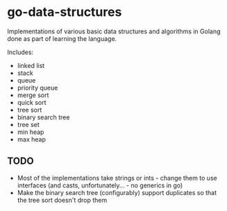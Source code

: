 # go-data-structures

Implementations of various basic data structures and algorithms in Golang done as part of learning the language.

Includes:
* linked list
* stack
* queue
* priority queue
* merge sort
* quick sort
* tree sort
* binary search tree
* tree set
* min heap
* max heap

## TODO

* Most of the implementations take strings or ints - change them to use interfaces (and casts, unfortunately... - no generics in go)
* Make the binary search tree (configurably) support duplicates so that the tree sort doesn't drop them